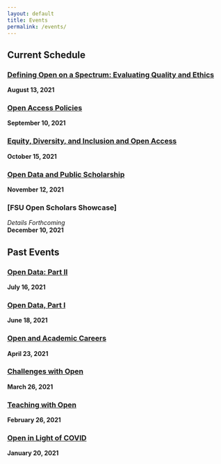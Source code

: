 ```yaml
---
layout: default 
title: Events
permalink: /events/
---
```


## Current Schedule

### [Defining Open on a Spectrum: Evaluating Quality and Ethics](https://calendar.fsu.edu/event/open_scholars_project_open_spectrum_quality_and_ethics)  
**August 13, 2021**

### [Open Access Policies](https://calendar.fsu.edu/event/open_scholars_project_open_access_policies)  
**September 10, 2021**

### [Equity, Diversity, and Inclusion and Open Access](https://calendar.fsu.edu/event/open_scholars_project_equity_diversity_and_inclusion_in_open_access)  
**October 15, 2021**

### [Open Data and Public Scholarship](https://calendar.fsu.edu/event/open_scholars_project_public_scholarship_and_social_humanities_data)  
**November 12, 2021**

### [FSU Open Scholars Showcase]   
*Details Forthcoming*  
**December 10, 2021**


## Past Events 

### [Open Data: Part II](https://calendar.fsu.edu/event/open_scholars_project_collaborations_and_health_data#.YPr3-OhKiUk)
**July 16, 2021**

### [Open Data, Part I](https://calendar.fsu.edu/event/open_scholars_project_open_data#.YLpoV6hKiUk)
**June 18, 2021**

### [Open and Academic Careers](https://calendar.fsu.edu/event/open_scholars_project_open_in_your_careercv#.YF6jZK9Kg2w)
**April 23, 2021**

### [Challenges with Open](https://calendar.fsu.edu/event/open_scholars_project_challenges_with_open#.YFUYUp1Kg2w)
**March 26, 2021**

### [Teaching with Open](https://calendar.fsu.edu/event/open_scholars_project_teaching_with_open#.X8pZkZNKjR0)
**February 26, 2021**

### [Open in Light of COVID](https://calendar.fsu.edu/event/OpenScholarsProject1#.X8pZNZNKjR0)
**January 20, 2021**
